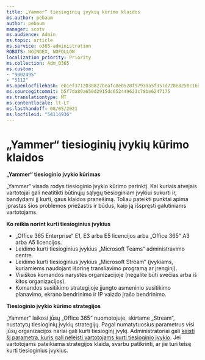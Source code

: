 ```yaml
---
title: „Yammer“ tiesioginių įvykių kūrimo klaidos
ms.author: pebaum
author: pebaum
manager: scotv
ms.audience: Admin
ms.topic: article
ms.service: o365-administration
ROBOTS: NOINDEX, NOFOLLOW
localization_priority: Priority
ms.collection: Adm_O365
ms.custom:
- "9002495"
- "5112"
ms.openlocfilehash: eb1ef3712038827beafc8eb520f9793da5f357d728e8250c16d88a99b8b5fe20
ms.sourcegitcommit: b5f7da89a650d2915dc652449623c78be6247175
ms.translationtype: MT
ms.contentlocale: lt-LT
ms.lasthandoff: 08/05/2021
ms.locfileid: "54114936"
---
```

# <a name="live-events-in-yammer-creation-errors"></a>„Yammer“ tiesioginių įvykių kūrimo klaidos

**„Yammer“ tiesioginio įvykio kūrimas**

„Yammer“ visada rodys tiesioginio įvykio kūrimo parinktį. Kai kuriais atvejais vartotojai gali neatitikti būtinųjų sąlygų tiesioginiam įvykiui sukurti ir, bandydami jį kurti, gaus klaidos pranešimą. Toliau pateikti punktai apima įprastas šios problemos priežastis ir būdus, kaip ją išspręsti galutiniams vartotojams.

**Ko reikia norint kurti tiesioginius įvykius**
- „Office 365 Enterprise“ E1, E3 arba E5 licencijos arba „Office 365“ A3 arba A5 licencijos.
- Leidimo kurti tiesioginius įvykius „Microsoft Teams“ administravimo centre.
- Leidimo kurti tiesioginius įvykius „Microsoft Stream“ (įvykiams, kuriamiems naudojant išorinę transliavimo programą ar įrenginį).
- Visiškos komandos narystės organizacijoje (negalite būti svečias arba iš kitos organizacijos).
- Komandos susitikimo strategijoje įjungto asmeninio susitikimo planavimo, ekrano bendrinimo ir IP vaizdo įrašo bendrinimo.

**Tiesioginio įvykio kūrimo strategijos**

„Yammer“ laikosi jūsų „Office 365“ nuomotojuje, skirtame „Stream“, nustatytų tiesioginių įvykių strategijų. Pagal numatytuosius parametrus visi jūsų organizacijos nariai gali kurti tiesioginį įvykį. Administratoriai gali [keisti šį parametrą, kuris gali neleisti vartotojams kurti tiesioginio įvykio](https://docs.microsoft.com/stream/live-event-administration#enabling-and-restricting-users-to-creating). Jei vartotojams pateikiama strategijos klaida, svarbu patikrinti, ar jie turi teisę kurti tiesioginius įvykius.
